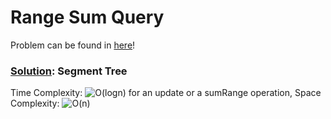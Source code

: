 # Range Sum Query

Problem can be found in [here](https://leetcode.com/problems/range-sum-query-mutable/)!

### [Solution](/Segment%20Tree/307-RangeSumQuery/solution.py): Segment Tree

Time Complexity: ![O(logn)](<https://latex.codecogs.com/svg.image?\inline&space;O(logn)>) for an update or a sumRange operation, Space Complexity: ![O(n)](<https://latex.codecogs.com/svg.image?\inline&space;O(n)>)
